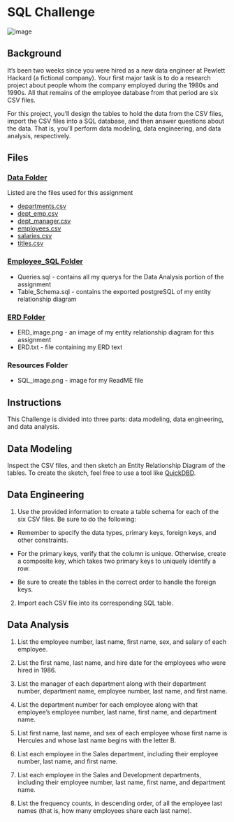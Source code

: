# SQL Challenge

![image](https://user-images.githubusercontent.com/126301312/235184768-099093f5-38ef-4032-9377-8ef12855bb89.png)

## Background

It’s been two weeks since you were hired as a new data engineer at Pewlett Hackard (a fictional company). Your first major task is to do a research project about people whom the company employed during the 1980s and 1990s. All that remains of the employee database from that period are six CSV files.

For this project, you’ll design the tables to hold the data from the CSV files, import the CSV files into a SQL database, and then answer questions about the data. That is, you’ll perform data modeling, data engineering, and data analysis, respectively.

## Files

### [Data Folder](https://github.com/MidnightAlex6/sql-challenge/tree/main/Data)

 Listed are the files used for this assignment

 * [departments.csv](https://github.com/MidnightAlex6/sql-challenge/blob/main/Data/departments.csv)
 * [dept_emp.csv](https://github.com/MidnightAlex6/sql-challenge/blob/main/Data/dept_emp.csv)
 * [dept_manager.csv](https://github.com/MidnightAlex6/sql-challenge/blob/main/Data/dept_manager.csv)
 * [employees.csv](https://github.com/MidnightAlex6/sql-challenge/blob/main/Data/employees.csv)
 * [salaries.csv](https://github.com/MidnightAlex6/sql-challenge/blob/main/Data/salaries.csv)
 * [titles.csv](https://github.com/MidnightAlex6/sql-challenge/blob/main/Data/titles.csv)
 
### [Employee_SQL Folder](https://github.com/MidnightAlex6/sql-challenge/tree/main/Employee_SQL)

 * Queries.sql - contains all my querys for the Data Analysis portion of the assignment
 * Table_Schema.sql - contains the exported postgreSQL of my entity relationship diagram

### [ERD Folder](https://github.com/MidnightAlex6/sql-challenge/tree/main/ERD)

 * ERD_image.png - an image of my entity relationship diagram for this assignment
 * ERD.txt - file containing my ERD text

### Resources Folder

 * SQL_image.png - image for my ReadME file

## Instructions

This Challenge is divided into three parts: data modeling, data engineering, and data analysis.

## Data Modeling

Inspect the CSV files, and then sketch an Entity Relationship Diagram of the tables. To create the sketch, feel free to use a tool like [QuickDBD](https://app.quickdatabasediagrams.com/#/d/pXfEQb).

## Data Engineering


1. Use the provided information to create a table schema for each of the six CSV files. Be sure to do the following:


  * Remember to specify the data types, primary keys, foreign keys, and other constraints.


  * For the primary keys, verify that the column is unique. Otherwise, create a composite key, which takes two primary keys to uniquely     identify a row.


  * Be sure to create the tables in the correct order to handle the foreign keys.




2. Import each CSV file into its corresponding SQL table.

## Data Analysis

1. List the employee number, last name, first name, sex, and salary of each employee.


2. List the first name, last name, and hire date for the employees who were hired in 1986.


3. List the manager of each department along with their department number, department name, employee number, last name, and first name.


4. List the department number for each employee along with that employee’s employee number, last name, first name, and department name.


5. List first name, last name, and sex of each employee whose first name is Hercules and whose last name begins with the letter B.


6. List each employee in the Sales department, including their employee number, last name, and first name.


7. List each employee in the Sales and Development departments, including their employee number, last name, first name, and department name.


8. List the frequency counts, in descending order, of all the employee last names (that is, how many employees share each last name).
